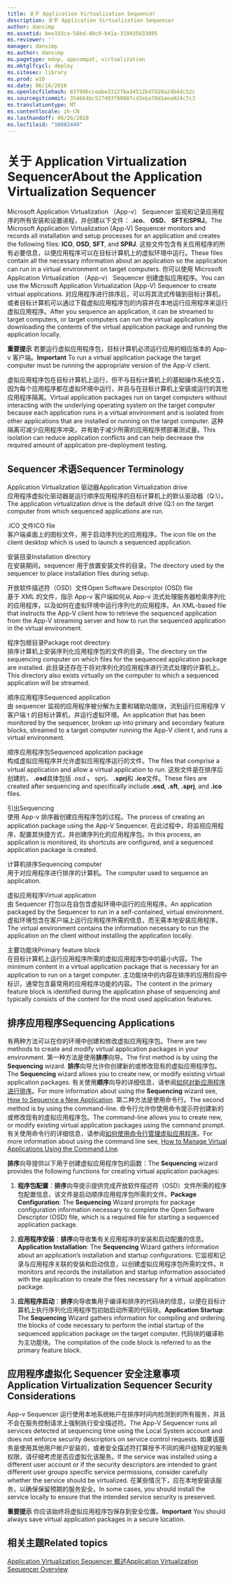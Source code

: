 ```yaml
---
title: 关于 Application Virtualization Sequencer
description: 关于 Application Virtualization Sequencer
author: dansimp
ms.assetid: bee193ca-58bd-40c9-b41a-310435633895
ms.reviewer: ''
manager: dansimp
ms.author: dansimp
ms.pagetype: mdop, appcompat, virtualization
ms.mktglfcycl: deploy
ms.sitesec: library
ms.prod: w10
ms.date: 06/16/2016
ms.openlocfilehash: 83709bcceabe3312fba34512b47d28a24b4dc52c
ms.sourcegitcommit: 354664bc527d93f80687cd2eba70d1eea024c7c3
ms.translationtype: MT
ms.contentlocale: zh-CN
ms.lasthandoff: 06/26/2020
ms.locfileid: "10802440"
---
```

# <span data-ttu-id="5745e-103">关于 Application Virtualization Sequencer</span><span class="sxs-lookup"><span data-stu-id="5745e-103">About the Application Virtualization Sequencer</span></span>


<span data-ttu-id="5745e-104">Microsoft Application Virtualization （App-v） Sequencer 监视和记录应用程序的所有安装和设置进程，并创建以下文件： **.ico**、 **OSD**、 **SFT**和**SPRJ**。</span><span class="sxs-lookup"><span data-stu-id="5745e-104">The Microsoft Application Virtualization (App-V) Sequencer monitors and records all installation and setup processes for an application and creates the following files: **ICO**, **OSD**, **SFT**, and **SPRJ**.</span></span> <span data-ttu-id="5745e-105">这些文件包含有关应用程序的所有必要信息，以便应用程序可以在目标计算机上的虚拟环境中运行。</span><span class="sxs-lookup"><span data-stu-id="5745e-105">These files contain all the necessary information about an application so the application can run in a virtual environment on target computers.</span></span> <span data-ttu-id="5745e-106">你可以使用 Microsoft Application Virtualization （App-v） Sequencer 创建虚拟应用程序。</span><span class="sxs-lookup"><span data-stu-id="5745e-106">You can use the Microsoft Application Virtualization (App-V) Sequencer to create virtual applications.</span></span> <span data-ttu-id="5745e-107">对应用程序进行排序后，可以将其流式传输到目标计算机，或者目标计算机可以通过下载虚拟应用程序包的内容并在本地运行应用程序来运行虚拟应用程序。</span><span class="sxs-lookup"><span data-stu-id="5745e-107">After you sequence an application, it can be streamed to target computers, or target computers can run the virtual application by downloading the contents of the virtual application package and running the application locally.</span></span>

<span data-ttu-id="5745e-108">**重要提示** 若要运行虚拟应用程序包，目标计算机必须运行应用的相应版本的 App-v 客户端。</span><span class="sxs-lookup"><span data-stu-id="5745e-108">**Important** To run a virtual application package the target computer must be running the appropriate version of the App-V client.</span></span>

 

<span data-ttu-id="5745e-109">虚拟应用程序包在目标计算机上运行，但不与目标计算机上的基础操作系统交互，因为每个应用程序都在虚拟环境中运行，并且与在目标计算机上安装或运行的其他应用程序隔离。</span><span class="sxs-lookup"><span data-stu-id="5745e-109">Virtual application packages run on target computers without interacting with the underlying operating system on the target computer because each application runs in a virtual environment and is isolated from other applications that are installed or running on the target computer.</span></span> <span data-ttu-id="5745e-110">这种隔离可减少应用程序冲突，并有助于减少所需的应用程序预部署测试量。</span><span class="sxs-lookup"><span data-stu-id="5745e-110">This isolation can reduce application conflicts and can help decrease the required amount of application pre-deployment testing.</span></span>

## <span data-ttu-id="5745e-111">Sequencer 术语</span><span class="sxs-lookup"><span data-stu-id="5745e-111">Sequencer Terminology</span></span>


<a href="" id="application-virtualization-drive"></a><span data-ttu-id="5745e-112">Application Virtualization 驱动器</span><span class="sxs-lookup"><span data-stu-id="5745e-112">Application Virtualization drive</span></span>  
<span data-ttu-id="5745e-113">应用程序虚拟化驱动器是运行顺序应用程序的目标计算机上的默认驱动器（Q:\）。</span><span class="sxs-lookup"><span data-stu-id="5745e-113">The application virtualization drive is the default drive (Q:\) on the target computer from which sequenced applications are run.</span></span>

<a href="" id="ico-file"></a><span data-ttu-id="5745e-114">.ICO 文件</span><span class="sxs-lookup"><span data-stu-id="5745e-114">ICO file</span></span>  
<span data-ttu-id="5745e-115">客户端桌面上的图标文件，用于启动序列化的应用程序。</span><span class="sxs-lookup"><span data-stu-id="5745e-115">The icon file on the client desktop which is used to launch a sequenced application.</span></span>

<a href="" id="installation-directory"></a><span data-ttu-id="5745e-116">安装目录</span><span class="sxs-lookup"><span data-stu-id="5745e-116">Installation directory</span></span>  
<span data-ttu-id="5745e-117">在安装期间，sequencer 用于放置安装文件的目录。</span><span class="sxs-lookup"><span data-stu-id="5745e-117">The directory used by the sequencer to place installation files during setup.</span></span>

<a href="" id="open-software-descriptor--osd--file"></a><span data-ttu-id="5745e-118">开放软件描述符（OSD）文件</span><span class="sxs-lookup"><span data-stu-id="5745e-118">Open Software Descriptor (OSD) file</span></span>  
<span data-ttu-id="5745e-119">基于 XML 的文件，指示 App-v 客户端如何从 App-v 流式处理服务器检索序列化的应用程序，以及如何在虚拟环境中运行序列化的应用程序。</span><span class="sxs-lookup"><span data-stu-id="5745e-119">An XML-based file that instructs the App-V client how to retrieve the sequenced application from the App-V streaming server and how to run the sequenced application in the virtual environment.</span></span>

<a href="" id="package-root-directory"></a><span data-ttu-id="5745e-120">程序包根目录</span><span class="sxs-lookup"><span data-stu-id="5745e-120">Package root directory</span></span>  
<span data-ttu-id="5745e-121">排序计算机上安装序列化应用程序包的文件的目录。</span><span class="sxs-lookup"><span data-stu-id="5745e-121">The directory on the sequencing computer on which files for the sequenced application package are installed.</span></span> <span data-ttu-id="5745e-122">此目录还存在于将对序列化的应用程序进行流式处理的计算机上。</span><span class="sxs-lookup"><span data-stu-id="5745e-122">This directory also exists virtually on the computer to which a sequenced application will be streamed.</span></span>

<a href="" id="sequenced-application"></a><span data-ttu-id="5745e-123">顺序应用程序</span><span class="sxs-lookup"><span data-stu-id="5745e-123">Sequenced application</span></span>  
<span data-ttu-id="5745e-124">由 sequencer 监视的应用程序被分解为主要和辅助功能块，流到运行应用程序 V 客户端 t 的目标计算机，并运行虚拟环境。</span><span class="sxs-lookup"><span data-stu-id="5745e-124">An application that has been monitored by the sequencer, broken up into primary and secondary feature blocks, streamed to a target computer running the App-V client t, and runs a virtual environment.</span></span>

<a href="" id="sequenced-application-package"></a><span data-ttu-id="5745e-125">顺序应用程序包</span><span class="sxs-lookup"><span data-stu-id="5745e-125">Sequenced application package</span></span>  
<span data-ttu-id="5745e-126">构成虚拟应用程序并允许虚拟应用程序运行的文件。</span><span class="sxs-lookup"><span data-stu-id="5745e-126">The files that comprise a virtual application and allow a virtual application to run.</span></span> <span data-ttu-id="5745e-127">这些文件是在排序后创建的， **.osd**具体包括 .osd **、** sprj、 **.sprj**和 **.ico**文件。</span><span class="sxs-lookup"><span data-stu-id="5745e-127">These files are created after sequencing and specifically include **.osd**, **.sft**, **.sprj**, and **.ico** files.</span></span>

<a href="" id="sequencing"></a><span data-ttu-id="5745e-128">引出</span><span class="sxs-lookup"><span data-stu-id="5745e-128">Sequencing</span></span>  
<span data-ttu-id="5745e-129">使用 App-v 排序器创建应用程序包的过程。</span><span class="sxs-lookup"><span data-stu-id="5745e-129">The process of creating an application package using the App-V Sequencer.</span></span> <span data-ttu-id="5745e-130">在此过程中，将监视应用程序、配置其快捷方式，并创建序列化的应用程序包。</span><span class="sxs-lookup"><span data-stu-id="5745e-130">In this process, an application is monitored, its shortcuts are configured, and a sequenced application package is created.</span></span>

<a href="" id="sequencing-computer"></a><span data-ttu-id="5745e-131">计算机排序</span><span class="sxs-lookup"><span data-stu-id="5745e-131">Sequencing computer</span></span>  
<span data-ttu-id="5745e-132">用于对应用程序进行排序的计算机。</span><span class="sxs-lookup"><span data-stu-id="5745e-132">The computer used to sequence an application.</span></span>

<a href="" id="virtual-application"></a><span data-ttu-id="5745e-133">虚拟应用程序</span><span class="sxs-lookup"><span data-stu-id="5745e-133">Virtual application</span></span>  
<span data-ttu-id="5745e-134">由 Sequencer 打包以在自包含虚拟环境中运行的应用程序。</span><span class="sxs-lookup"><span data-stu-id="5745e-134">An application packaged by the Sequencer to run in a self-contained, virtual environment.</span></span> <span data-ttu-id="5745e-135">虚拟环境包含在客户端上运行应用程序所需的信息，而无需本地安装应用程序。</span><span class="sxs-lookup"><span data-stu-id="5745e-135">The virtual environment contains the information necessary to run the application on the client without installing the application locally.</span></span>

<a href="" id="primary-feature-block"></a><span data-ttu-id="5745e-136">主要功能块</span><span class="sxs-lookup"><span data-stu-id="5745e-136">Primary feature block</span></span>  
<span data-ttu-id="5745e-137">在目标计算机上运行应用程序所需的虚拟应用程序包中的最小内容。</span><span class="sxs-lookup"><span data-stu-id="5745e-137">The minimum content in a virtual application package that is necessary for an application to run on a target computer.</span></span> <span data-ttu-id="5745e-138">主功能块中的内容在排序的应用阶段中标识，通常包含最常用的应用程序功能的内容。</span><span class="sxs-lookup"><span data-stu-id="5745e-138">The content in the primary feature block is identified during the application phase of sequencing and typically consists of the content for the most used application features.</span></span>

## <a href="" id="sequencing-applications-"></a><span data-ttu-id="5745e-139">排序应用程序</span><span class="sxs-lookup"><span data-stu-id="5745e-139">Sequencing Applications</span></span>


<span data-ttu-id="5745e-140">有两种方法可以在你的环境中创建和修改虚拟应用程序包。</span><span class="sxs-lookup"><span data-stu-id="5745e-140">There are two methods to create and modify virtual application packages in your environment.</span></span> <span data-ttu-id="5745e-141">第一种方法是使用**排序**向导。</span><span class="sxs-lookup"><span data-stu-id="5745e-141">The first method is by using the **Sequencing** wizard.</span></span> <span data-ttu-id="5745e-142">**排序**向导允许你创建新的或修改现有的虚拟应用程序包。</span><span class="sxs-lookup"><span data-stu-id="5745e-142">The **Sequencing** wizard allows you to create new, or modify existing virtual application packages.</span></span> <span data-ttu-id="5745e-143">有关使用**顺序**向导的详细信息，请参阅[如何对新应用程序进行排序](how-to-sequence-a-new-application.md)。</span><span class="sxs-lookup"><span data-stu-id="5745e-143">For more information about using the **Sequencing** wizard see, [How to Sequence a New Application](how-to-sequence-a-new-application.md).</span></span> <span data-ttu-id="5745e-144">第二种方法是使用命令行。</span><span class="sxs-lookup"><span data-stu-id="5745e-144">The second method is by using the command-line.</span></span> <span data-ttu-id="5745e-145">命令行允许你使用命令提示符创建新的或修改现有的虚拟应用程序包。</span><span class="sxs-lookup"><span data-stu-id="5745e-145">The command-line allows you to create new, or modify existing virtual application packages using the command prompt.</span></span> <span data-ttu-id="5745e-146">有关使用命令行的详细信息，请参阅[如何使用命令行管理虚拟应用程序](how-to-manage-virtual-applications-using-the-command-line.md)。</span><span class="sxs-lookup"><span data-stu-id="5745e-146">For more information about using the command line see, [How to Manage Virtual Applications Using the Command Line](how-to-manage-virtual-applications-using-the-command-line.md).</span></span>

<span data-ttu-id="5745e-147">**排序**向导提供以下用于创建虚拟应用程序包的函数：</span><span class="sxs-lookup"><span data-stu-id="5745e-147">The **Sequencing** wizard provides the following functions for creating virtual application packages:</span></span>

1.  <span data-ttu-id="5745e-148">**程序包配置**：**排序**向导提示提供完成开放软件描述符（OSD）文件所需的程序包配置信息，该文件是启动顺序应用程序包所需的文件。</span><span class="sxs-lookup"><span data-stu-id="5745e-148">**Package Configuration**: The **Sequencing** Wizard prompts for package configuration information necessary to complete the Open Software Descriptor (OSD) file, which is a required file for starting a sequenced application package.</span></span>

2.  <span data-ttu-id="5745e-149">**应用程序安装**：**排序**向导收集有关应用程序的安装和启动配置的信息。</span><span class="sxs-lookup"><span data-stu-id="5745e-149">**Application Installation**: The **Sequencing** Wizard gathers information about an application’s installation and startup configurations.</span></span> <span data-ttu-id="5745e-150">它监视和记录与应用程序关联的安装和启动信息，以创建虚拟应用程序包所需的文件。</span><span class="sxs-lookup"><span data-stu-id="5745e-150">It monitors and records the installation and startup information associated with the application to create the files necessary for a virtual application package.</span></span>

3.  <span data-ttu-id="5745e-151">**应用程序启动**：**排序**向导收集用于编译和排序的代码块的信息，以便在目标计算机上执行序列化应用程序包初始启动所需的代码块。</span><span class="sxs-lookup"><span data-stu-id="5745e-151">**Application Startup**: The **Sequencing** Wizard gathers information for compiling and ordering the blocks of code necessary to perform the initial startup of the sequenced application package on the target computer.</span></span> <span data-ttu-id="5745e-152">代码块的编译称为主功能块。</span><span class="sxs-lookup"><span data-stu-id="5745e-152">The compilation of the code block is referred to as the primary feature block.</span></span>

## <span data-ttu-id="5745e-153">应用程序虚拟化 Sequencer 安全注意事项</span><span class="sxs-lookup"><span data-stu-id="5745e-153">Application Virtualization Sequencer Security Considerations</span></span>


<span data-ttu-id="5745e-154">App-v Sequencer 运行使用本地系统帐户在排序时间内检测到的所有服务，并且不会在服务控制请求上强制执行安全描述符。</span><span class="sxs-lookup"><span data-stu-id="5745e-154">The App-V Sequencer runs all services detected at sequencing time using the Local System account and does not enforce security descriptors on service control requests.</span></span> <span data-ttu-id="5745e-155">如果该服务是使用其他用户帐户安装的，或者安全描述符打算授予不同的用户组特定的服务权限，请仔细考虑是否应虚拟化该服务。</span><span class="sxs-lookup"><span data-stu-id="5745e-155">If the service was installed using a different user account or if the security descriptors are intended to grant different user groups specific service permissions, consider carefully whether the service should be virtualized.</span></span> <span data-ttu-id="5745e-156">在某些情况下，应在本地安装该服务，以确保保留预期的服务安全。</span><span class="sxs-lookup"><span data-stu-id="5745e-156">In some cases, you should install the service locally to ensure that the intended service security is preserved.</span></span>

<span data-ttu-id="5745e-157">**重要提示** 你应该始终将虚拟应用程序包保存到安全位置。</span><span class="sxs-lookup"><span data-stu-id="5745e-157">**Important** You should always save virtual application packages in a secure location.</span></span>

 

## <span data-ttu-id="5745e-158">相关主题</span><span class="sxs-lookup"><span data-stu-id="5745e-158">Related topics</span></span>


[<span data-ttu-id="5745e-159">Application Virtualization Sequencer 概述</span><span class="sxs-lookup"><span data-stu-id="5745e-159">Application Virtualization Sequencer Overview</span></span>](application-virtualization-sequencer-overview.md)

 

 





